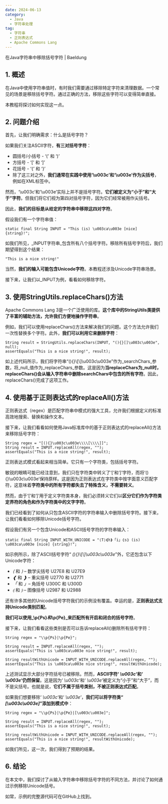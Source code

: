 ```yaml
---
date: 2024-06-13
category:
  - Java
  - 字符串处理
tag:
  - 字符串
  - 正则表达式
  - Apache Commons Lang
---
```

在Java字符串中移除括号字符 | Baeldung

## 1. 概述

在Java中使用字符串值时，有时我们需要通过移除特定字符来清理数据。一个常见的场景是移除括号字符。通过正确的方法，移除这些字符可以变得简单直接。

本教程将探讨如何实现这一点。

## 2. 问题介绍

首先，让我们明确需求：什么是括号字符？

如果我们关注ASCII字符，**有三对括号字符**：

- 圆括号/小括号 - ‘(’ 和 ‘)’
- 方括号 - ‘[’ 和 ‘]’
- 花括号 - ‘{’ 和 ‘}’
- 除了这三对之外，**我们通常在实践中使用‘\u003c’和‘\u003e’作为尖括号**，例如在XML标签中。

然而，‘\u003c’和‘\u003e’实际上并不是括号字符。**它们被定义为“小于”和“大于”字符**。但我们将它们视为第四对括号字符，因为它们经常被用作尖括号。

因此，**我们的目标是从给定的字符串中移除这四对字符**。

假设我们有一个字符串值：

```
static final String INPUT = "This (is) \u003ca\u003e [nice] {string}!";
```

如我们所见，_INPUT字符串_包含所有八个括号字符。移除所有括号字符后，我们期望得到这个结果：

```
"This is a nice string!"
```

当然，**我们的输入可能包含Unicode字符**。本教程还涉及Unicode字符串场景。

接下来，让我们以_INPUT为例，看看如何移除字符。

## 3. 使用StringUtils.replaceChars()方法

Apache Commons Lang 3是一个广泛使用的库。**这个库中的StringUtils类提供了丰富的辅助方法，允许我们方便地操作字符串**。

例如，我们可以使用replaceChars()方法来解决我们的问题。这个方法允许我们一次性替换多个字符。此外，**我们可以利用它来删除字符**：

```
String result = StringUtils.replaceChars(INPUT, "(){}[]\u003c\u003e", null);
assertEquals("This is a nice string!", result);
```

如上述代码所示，我们将字符串“(){}\\[\\]\u003c\u003e”作为_searchChars_参数，将_null_值作为_replaceChars_参数。这是因为**当replaceChars为_null时，replaceChars()会从输入字符串中删除searchChars中包含的所有字符**。因此，replaceChars()完成了这项工作。

## 4. 使用基于正则表达式的replaceAll()方法

正则表达式（regex）是匹配字符串中模式的强大工具，允许我们根据定义的标准高效地搜索、替换和操作文本。

接下来，让我们看看如何使用Java标准库中的基于正则表达式的replaceAll()方法来移除括号字符：

```
String regex = "[(){}\u003c\u003e\\\\[\\\\]]";
String result = INPUT.replaceAll(regex, "");
assertEquals("This is a nice string!", result);
```

正则表达式模式看起来相当简单。它只有一个字符类，包括括号字符。

敏锐的眼睛可能已经注意到，我们只在字符类中转义了‘\[’和‘\]’字符，而将‘(){}\u003c\u003e’保持原样。这是因为正则表达式在字符类中按字面意义匹配字符，这意味着**字符类中的所有字符都失去了特殊含义，不需要转义**。

然而，由于‘\[’和‘\]’用于定义字符类本身，我们必须转义它们以**区分它们作为字符类定界符的角色和作为字符类中的文字字符**。

我们已经看到了如何从只包含ASCII字符的字符串输入中删除括号字符。接下来，让我们看看如何移除Unicode括号字符。

假设我们有另一个包含Unicode和ASCII括号字符的字符串输入：

```
static final String INPUT_WITH_UNICODE = "⟨T⟩❰h❱「i」⦇s⦈ (is) \u003ca\u003e [nice] {string}!";
```

如示例所示，除了ASCII括号字符“ _(){}\\[\\]\u003c\u003e_”外，它还包含以下Unicode字符：

- _⟨_ 和 _⟩_ – 数学尖括号 U27E8 和 U27E9
- _❰_ 和 _❱_ – 重尖括号 U2770 和 U2771
- _「_ 和 _」_– 角括号 U300C 和 U300D
- _⦇_ 和 _⦈_ – 图像括号 U2987 和 U2988

还有许多其他的Unicode括号字符我们的示例没有覆盖。幸运的是，**正则表达式支持Unicode类别匹配**。

**我们可以使用_\p{Ps}_和_\p{Pe}_来匹配所有开启和闭合的括号字符**。

接下来，让我们看看这些类别是否可以告诉replaceAll()删除所有括号字符：

```
String regex = "\\p{Ps}|\p{Pe}";

String result = INPUT.replaceAll(regex, "");
assertEquals("This is \u003ca\u003e nice string!", result);

String resultWithUnicode = INPUT_WITH_UNICODE.replaceAll(regex, "");
assertEquals("This is \u003ca\u003e nice string!", resultWithUnicode);
```

上述测试显示大部分字符括号已被移除。然而，**ASCII字符‘ _\u003c_‘和‘ _\u003e_‘仍然保留**。这是因为‘ _\u003c_‘和‘ _\u003e_‘被定义为“小于”和“大于”，而不是尖括号。也就是说，**它们不属于括号类别，不被正则表达式匹配**。

如果我们想要移除‘ _\u003c_‘和‘ _\u003e_‘，**我们可以将字符类“ _[\u003c\u003e]_”添加到模式中**：

```
String regex = "\\p{Ps}|\p{Pe}|[\u003c\u003e]";

String result = INPUT.replaceAll(regex, "");
assertEquals("This is a nice string!", result);

String resultWithUnicode = INPUT_WITH_UNICODE.replaceAll(regex, "");
assertEquals("This is a nice string!", resultWithUnicode);
```

如我们所见，这一次，我们得到了预期的结果。

## 6. 结论

在本文中，我们探讨了从输入字符串中移除括号字符的不同方法，并讨论了如何通过示例移除Unicode括号。

如常，示例的完整源代码可在GitHub上找到。
